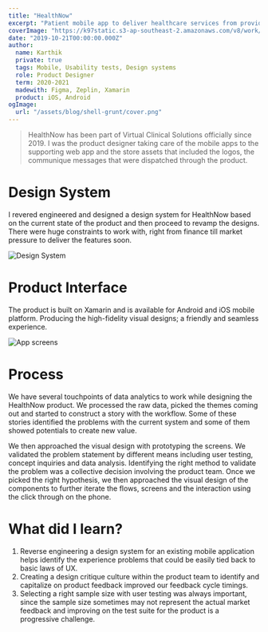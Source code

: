 ```yaml
---
title: "HealthNow"
excerpt: "Patient mobile app to deliver healthcare services from providers &  myGov's health records"
coverImage: "https://k97static.s3-ap-southeast-2.amazonaws.com/v8/work/cover/hn.png"
date: "2019-10-21T00:00:00.000Z"
author:
  name: Karthik
  private: true
  tags: Mobile, Usability tests, Design systems
  role: Product Designer
  term: 2020-2021
  madewith: Figma, Zeplin, Xamarin
  product: iOS, Android
ogImage:
  url: "/assets/blog/shell-grunt/cover.png"
---
```


> HealthNow has been part of Virtual Clinical Solutions officially since 2019. I was the product designer taking care of the mobile apps to the supporting web app and the store assets that included the logos, the communique messages that were dispatched through the product.

# Design System

I revered engineered and designed a design system for HealthNow based on the current state of the product and then proceed to revamp the designs. There were huge constraints to work with, right from finance till market pressure to deliver the features soon.

![Design System](https://k97static.s3-ap-southeast-2.amazonaws.com/v8/work/hn/workflow.png)

# Product Interface

The product is built on Xamarin and is available for Android and iOS mobile platform. Producing the high-fidelity visual designs; a friendly and seamless experience.

![App screens](https://k97static.s3-ap-southeast-2.amazonaws.com/v8/work/hn/screens.png)

# Process

We have several touchpoints of data analytics to work while designing the HealthNow product. We processed the raw data, picked the themes coming out and started to construct a story with the workflow. Some of these stories identified the problems with the current system and some of them showed potentials to create new value.

We then approached the visual design with prototyping the screens. We validated the problem statement by different means including user testing, concept inquiries and data analysis. Identifying the right method to validate the problem was a collective decision involving the product team. Once we picked the right hypothesis, we then approached the visual design of the components to further iterate the flows, screens and the interaction using the click through on the phone.

# What did I learn?

1. Reverse engineering a design system for an existing mobile application helps identify the experience problems that could be easily tied back to basic laws of UX.
2. Creating a design critique culture within the product team to identify and capitalize on product feedback improved our feedback cycle timings.
3. Selecting a right sample size with user testing was always important, since the sample size sometimes may not represent the actual market feedback and improving on the test suite for the product is a progressive challenge.
